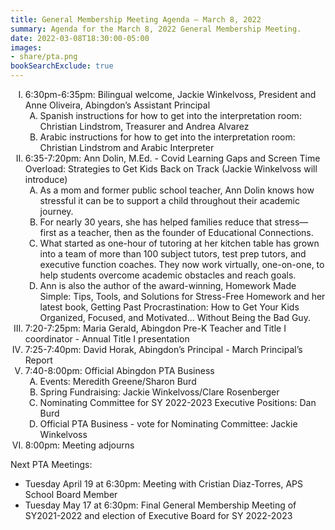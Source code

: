 ```yaml
---
title: General Membership Meeting Agenda — March 8, 2022
summary: Agenda for the March 8, 2022 General Membership Meeting.
date: 2022-03-08T18:30:00-05:00
images:
- share/pta.png
bookSearchExclude: true
---
```


<style type="text/css">
    ol { list-style-type: upper-roman; }
    ol ol { list-style-type: upper-alpha; }
    ol ol ol { list-style-type: decimal; }
    ol ol ol ol { list-style-type: lower-alpha; }
    ul { list-style-type: disc; }
</style>

1. 6:30pm-6:35pm: Bilingual welcome, Jackie Winkelvoss, President and Anne Oliveira, Abingdon’s Assistant Principal
    1. Spanish instructions for how to get into the interpretation room: Christian Lindstrom, Treasurer and Andrea Alvarez
    1. Arabic instructions for how to get into the interpretation room: Christian Lindstrom and Arabic Interpreter
1. 6:35-7:20pm: Ann Dolin, M.Ed. - Covid Learning Gaps and Screen Time Overload: Strategies to Get Kids Back on Track (Jackie Winkelvoss will introduce)
    1. As a mom and former public school teacher, Ann Dolin knows how stressful it can be to support a child throughout their academic journey.
    1. For nearly 30 years, she has helped families reduce that stress— first as a teacher, then as the founder of Educational Connections.
    1. What started as one-hour of tutoring at her kitchen table has grown into a team of more than 100 subject tutors, test prep tutors, and executive function coaches. They now work virtually, one-on-one, to help students overcome academic obstacles and reach goals.
    1. Ann is also the author of the award-winning, Homework Made Simple: Tips, Tools, and Solutions for Stress-Free Homework and her latest book, Getting Past Procrastination: How to Get Your Kids Organized, Focused, and Motivated... Without Being the Bad Guy.
1. 7:20-7:25pm: Maria Gerald, Abingdon Pre-K Teacher and Title I coordinator - Annual Title I presentation
1. 7:25-7:40pm: David Horak, Abingdon’s Principal - March Principal’s Report
1. 7:40-8:00pm: Official Abingdon PTA Business
    1. Events: Meredith Greene/Sharon Burd
    1. Spring Fundraising: Jackie Winkelvoss/Clare Rosenberger
    1. Nominating Committee for SY 2022-2023 Executive Positions: Dan Burd
    1. Official PTA Business - vote for Nominating Committee: Jackie Winkelvoss
1. 8:00pm: Meeting adjourns

Next PTA Meetings:
- Tuesday April 19 at 6:30pm: Meeting with Cristian Diaz-Torres, APS School Board Member
- Tuesday May 17 at 6:30pm: Final General Membership Meeting of SY2021-2022 and election of Executive Board for SY 2022-2023


